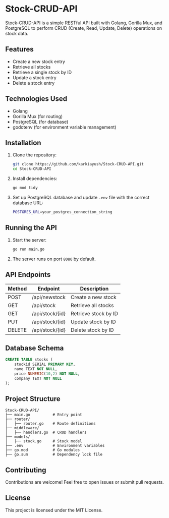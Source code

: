 # Stock-CRUD-API

Stock-CRUD-API is a simple RESTful API built with Golang, Gorilla Mux, and PostgreSQL to perform CRUD (Create, Read, Update, Delete) operations on stock data.

## Features
- Create a new stock entry
- Retrieve all stocks
- Retrieve a single stock by ID
- Update a stock entry
- Delete a stock entry

## Technologies Used
- Golang
- Gorilla Mux (for routing)
- PostgreSQL (for database)
- godotenv (for environment variable management)

## Installation

1. Clone the repository:
   ```sh
   git clone https://github.com/karkiayush/Stock-CRUD-API.git
   cd Stock-CRUD-API
   ```

2. Install dependencies:
   ```sh
   go mod tidy
   ```

3. Set up PostgreSQL database and update `.env` file with the correct database URL:
   ```sh
   POSTGRES_URL=your_postgres_connection_string
   ```

## Running the API

1. Start the server:
   ```sh
   go run main.go
   ```
2. The server runs on port `8080` by default.

## API Endpoints

| Method | Endpoint              | Description              |
|--------|----------------------|-------------------------|
| POST   | /api/newstock        | Create a new stock      |
| GET    | /api/stock           | Retrieve all stocks     |
| GET    | /api/stock/{id}      | Retrieve stock by ID    |
| PUT    | /api/stock/{id}      | Update stock by ID      |
| DELETE | /api/stock/{id}      | Delete stock by ID      |

## Database Schema
```sql
CREATE TABLE stocks (
    stockid SERIAL PRIMARY KEY,
    name TEXT NOT NULL,
    price NUMERIC(10,2) NOT NULL,
    company TEXT NOT NULL
);
```

## Project Structure
```
Stock-CRUD-API/
├── main.go          # Entry point
├── router/
│   ├── router.go    # Route definitions
├── middleware/
│   ├── handlers.go  # CRUD handlers
├── models/
│   ├── stock.go     # Stock model
├── .env             # Environment variables
├── go.mod           # Go modules
├── go.sum           # Dependency lock file
```

## Contributing
Contributions are welcome! Feel free to open issues or submit pull requests.

## License
This project is licensed under the MIT License.